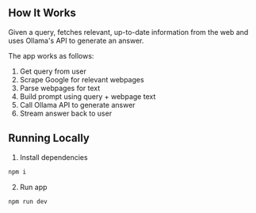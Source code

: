## How It Works

Given a query, fetches relevant, up-to-date information from the web and uses Ollama's API to generate an answer.

The app works as follows:

1. Get query from user
2. Scrape Google for relevant webpages
3. Parse webpages for text
4. Build prompt using query + webpage text
5. Call Ollama API to generate answer
6. Stream answer back to user

## Running Locally

1. Install dependencies

```bash
npm i
```

2. Run app

```bash
npm run dev
```
